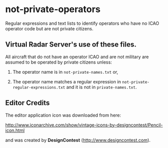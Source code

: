 # not-private-operators
Regular expressions and text lists to identify operators who have no ICAO operator code but are not private citizens.

## Virtual Radar Server's use of these files.

All aircraft that do not have an operator ICAO and are not military are assumed to be operated by private citizens unless:

1. The operator name is in ```not-private-names.txt``` or,

2. The operator name matches a regular expression in ```not-private-regular-expressions.txt``` and it is not in ```private-names.txt```.

## Editor Credits

The editor application icon was downloaded from here:

http://www.iconarchive.com/show/vintage-icons-by-designcontest/Pencil-icon.html

and was created by **DesignContest** (http://www.designcontest.com).

